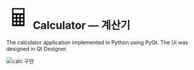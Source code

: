 # ![calc](./icon/icon.png) Calculator — 계산기 
The calculator application implemented in Python using PyQt. The Ui was designed in Qt Designer.

![calc 구현](https://user-images.githubusercontent.com/69224744/149666874-a0b0ebb1-f33b-44d3-9296-70a62f8d52eb.gif)


